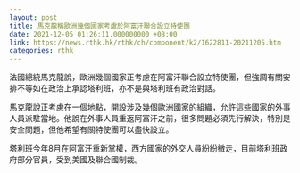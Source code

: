 ```yaml
---
layout: post
title: 馬克龍稱歐洲幾個國家考慮於阿富汗聯合設立特使團
date: 2021-12-05 01:26:11.000000000 +08:00
link: https://news.rthk.hk/rthk/ch/component/k2/1622811-20211205.htm
categories: rthk
---
```


法國總統馬克龍說，歐洲幾個國家正考慮在阿富汗聯合設立特使團，但強調有關安排不等如在政治上承認塔利班，亦不是與塔利班有政治對話。

馬克龍說正考慮在一個地點，開設涉及幾個歐洲國家的組織，允許這些國家的外事人員派駐當地。他說在外事人員重返阿富汗之前，很多問題必須先行解決，特別是安全問題，但他希望有關特使團可以盡快設立。

塔利班今年8月在阿富汗重新掌權，西方國家的外交人員紛紛撤走，目前塔利班政府部分官員，受到美國及聯合國制裁。
